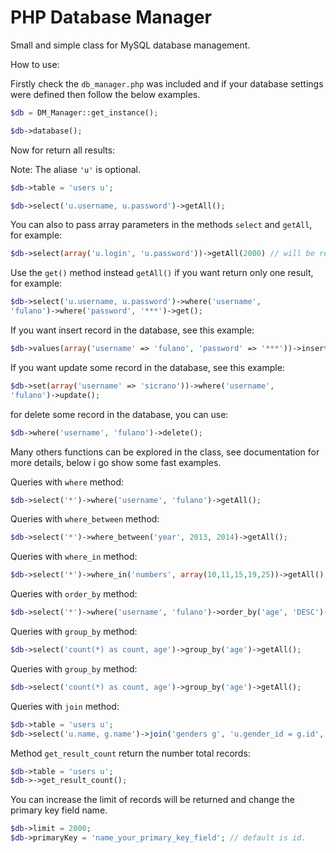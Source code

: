 PHP Database Manager
================

Small and simple class for MySQL database management.

How to use:

Firstly check the `db_manager.php` was included and if your database settings were
defined then follow the below examples.

```php
$db = DM_Manager::get_instance();
```

```php
$db->database();
```

Now for return all results:

Note: The aliase `'u'` is optional.

```php
$db->table = 'users u';
```

```php
$db->select('u.username, u.password')->getAll();
```

You can also to pass array parameters in the methods `select` and `getAll`, for example:

```php
$db->select(array('u.login', 'u.password'))->getAll(2000) // will be returned 2000.;
```

Use the `get()` method instead `getAll()` if you want return only one result,
for example:

```php
$db->select('u.username, u.password')->where('username',
'fulano')->where('password', '***')->get();
```

If you want insert record in the database, see this example:

```php
$db->values(array('username' => 'fulano', 'password' => '***'))->insert();
```

If you want update some record in the database, see this example:

```php
$db->set(array('username' => 'sicrano'))->where('username',
'fulano')->update();
```

for delete some record in the database, you can use:

```php
$db->where('username', 'fulano')->delete();
```

Many others functions can be explored in the class, see documentation for more details, below i go show some fast examples.

Queries with `where` method:
```php
$db->select('*')->where('username', 'fulano')->getAll();
```

Queries with `where_between` method:
```php
$db->select('*')->where_between('year', 2013, 2014)->getAll();
```

Queries with `where_in` method:
```php
$db->select('*')->where_in('numbers', array(10,11,15,19,25))->getAll();
```

Queries with `order_by` method:
```php
$db->select('*')->where('username', 'fulano')->order_by('age', 'DESC')->getAll();
```

Queries with `group_by` method:
```php
$db->select('count(*) as count, age')->group_by('age')->getAll();
```

Queries with `group_by` method:
```php
$db->select('count(*) as count, age')->group_by('age')->getAll();
```

Queries with `join` method:
```php
$db->table = 'users u';
$db->select('u.name, g.name')->join('genders g', 'u.gender_id = g.id', 'LEFT')->getAll();
```

Method `get_result_count` return the number total records:
```php
$db->table = 'users u';
$db->->get_result_count();
```

You can increase the limit of records will be returned and change the primary key field name.
```php
$db->limit = 2000;
$db->primaryKey = 'name_your_primary_key_field'; // default is id.
```